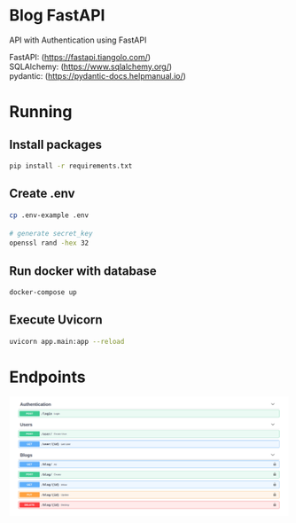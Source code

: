 # Blog FastAPI

API with Authentication using FastAPI  

FastAPI: (https://fastapi.tiangolo.com/)  
SQLAlchemy: (https://www.sqlalchemy.org/)  
pydantic: (https://pydantic-docs.helpmanual.io/)  

# Running

## Install packages

```bash
pip install -r requirements.txt
```

## Create .env

```bash
cp .env-example .env

# generate secret_key
openssl rand -hex 32
```

## Run docker with database

```bash
docker-compose up
```

## Execute Uvicorn

```bash
uvicorn app.main:app --reload
```

# Endpoints

![Endpoints](./docs.png)
